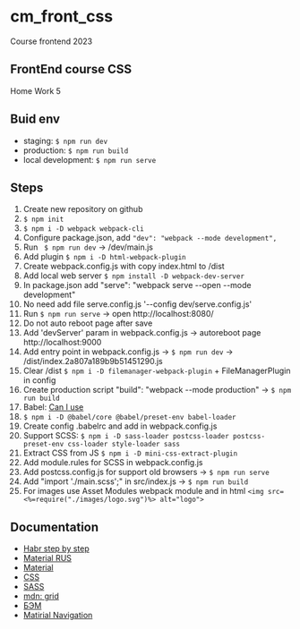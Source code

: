 # cm_front_css
Course frontend 2023

## FrontEnd course CSS 
Home Work 5

## Buid env
- staging: ``` $ npm run dev ```
- production: ``` $ npm run build ```
- local development: ``` $ npm run serve ```

## Steps
1. Create new repository on github
2. ``` $ npm init ```
3. ``` $ npm i -D webpack webpack-cli ```
4. Configure package.json, add ```"dev": "webpack --mode development",```
5. Run ``` $ npm run dev``` -> /dev/main.js
6. Add plugin ``` $ npm i -D html-webpack-plugin ```
7. Create webpack.config.js with copy index.html to /dist
8. Add local web server ``` $ npm install -D webpack-dev-server ```
9. In package.json add  "serve": "webpack serve --open --mode development"
10. No need add file serve.config.js '--config dev/serve.config.js'
11. Run ``` $ npm run serve ``` -> open http://localhost:8080/
12. Do not auto reboot page after save
13. Add 'devServer' param in webpack.config.js -> autoreboot page http://localhost:9000
14. Add entry point in webpack.config.js -> ``` $ npm run dev ``` -> /dist/index.2a807a189b9b51451290.js  
15. Clear /dist ``` $ npm i -D filemanager-webpack-plugin ``` + FileManagerPlugin in config
16. Create production script "build": "webpack --mode production" -> ``` $ npm run build ```
17. Babel: [Can I use](https://caniuse.com/) 
18. ``` $ npm i -D @babel/core @babel/preset-env babel-loader ```
19. Create config .babelrc and add in webpack.config.js
20. Support SCSS: ``` $ npm i -D sass-loader postcss-loader postcss-preset-env css-loader style-loader sass ```
21. Extract CSS from JS ``` $ npm i -D mini-css-extract-plugin ``` 
22. Add module.rules for SCSS in webpack.config.js
23. Add postcss.config.js for support old browsers -> ``` $ npm run serve ``` 
24. Add "import './main.scss';" in src/index.js -> ``` $ npm run build ```
25. For images use Asset Modules webpack module and in html ```<img src=<%=require("./images/logo.svg")%> alt="logo">```

## Documentation
- [Habr step by step](https://habr.com/ru/articles/701724/)
- [Material RUS](https://gruzdevv.ru/stati/materialnyj-dizajn-spetsifikatsii-google/)
- [Material](https://m3.material.io/develop/android/jetpack-compose) 
- [CSS](https://www.w3schools.com/css/default.asp)
- [SASS](https://sass-lang.com/)
- [mdn: grid](https://developer.mozilla.org/en-US/docs/Web/CSS/grid)
- [БЭМ](https://ru.bem.info/methodology/)
- [Matirial Navigation](https://m3.material.io/components/navigation-drawer/specs)